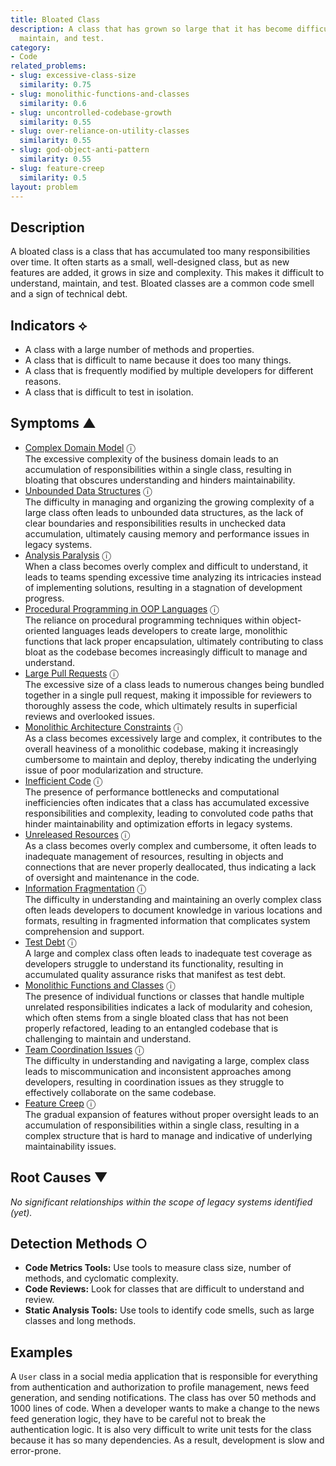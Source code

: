 ```yaml
---
title: Bloated Class
description: A class that has grown so large that it has become difficult to understand,
  maintain, and test.
category:
- Code
related_problems:
- slug: excessive-class-size
  similarity: 0.75
- slug: monolithic-functions-and-classes
  similarity: 0.6
- slug: uncontrolled-codebase-growth
  similarity: 0.55
- slug: over-reliance-on-utility-classes
  similarity: 0.55
- slug: god-object-anti-pattern
  similarity: 0.55
- slug: feature-creep
  similarity: 0.5
layout: problem
---
```


## Description
A bloated class is a class that has accumulated too many responsibilities over time. It often starts as a small, well-designed class, but as new features are added, it grows in size and complexity. This makes it difficult to understand, maintain, and test. Bloated classes are a common code smell and a sign of technical debt.

## Indicators ⟡
- A class with a large number of methods and properties.
- A class that is difficult to name because it does too many things.
- A class that is frequently modified by multiple developers for different reasons.
- A class that is difficult to test in isolation.

## Symptoms ▲
- [Complex Domain Model](complex-domain-model.md) <span class="info-tooltip" title="Confidence: 0.663, Strength: 0.896">ⓘ</span>
<br/>  The excessive complexity of the business domain leads to an accumulation of responsibilities within a single class, resulting in bloating that obscures understanding and hinders maintainability.
- [Unbounded Data Structures](unbounded-data-structures.md) <span class="info-tooltip" title="Confidence: 0.659, Strength: 0.896">ⓘ</span>
<br/>  The difficulty in managing and organizing the growing complexity of a large class often leads to unbounded data structures, as the lack of clear boundaries and responsibilities results in unchecked data accumulation, ultimately causing memory and performance issues in legacy systems.
- [Analysis Paralysis](analysis-paralysis.md) <span class="info-tooltip" title="Confidence: 0.544, Strength: 0.934">ⓘ</span>
<br/>  When a class becomes overly complex and difficult to understand, it leads to teams spending excessive time analyzing its intricacies instead of implementing solutions, resulting in a stagnation of development progress.
- [Procedural Programming in OOP Languages](procedural-programming-in-oop-languages.md) <span class="info-tooltip" title="Confidence: 0.460, Strength: 0.837">ⓘ</span>
<br/>  The reliance on procedural programming techniques within object-oriented languages leads developers to create large, monolithic functions that lack proper encapsulation, ultimately contributing to class bloat as the codebase becomes increasingly difficult to manage and understand.
- [Large Pull Requests](large-pull-requests.md) <span class="info-tooltip" title="Confidence: 0.439, Strength: 0.844">ⓘ</span>
<br/>  The excessive size of a class leads to numerous changes being bundled together in a single pull request, making it impossible for reviewers to thoroughly assess the code, which ultimately results in superficial reviews and overlooked issues.
- [Monolithic Architecture Constraints](monolithic-architecture-constraints.md) <span class="info-tooltip" title="Confidence: 0.439, Strength: 0.881">ⓘ</span>
<br/>  As a class becomes excessively large and complex, it contributes to the overall heaviness of a monolithic codebase, making it increasingly cumbersome to maintain and deploy, thereby indicating the underlying issue of poor modularization and structure.
- [Inefficient Code](inefficient-code.md) <span class="info-tooltip" title="Confidence: 0.422, Strength: 0.875">ⓘ</span>
<br/>  The presence of performance bottlenecks and computational inefficiencies often indicates that a class has accumulated excessive responsibilities and complexity, leading to convoluted code paths that hinder maintainability and optimization efforts in legacy systems.
- [Unreleased Resources](unreleased-resources.md) <span class="info-tooltip" title="Confidence: 0.380, Strength: 0.725">ⓘ</span>
<br/>  As a class becomes overly complex and cumbersome, it often leads to inadequate management of resources, resulting in objects and connections that are never properly deallocated, thus indicating a lack of oversight and maintenance in the code.
- [Information Fragmentation](information-fragmentation.md) <span class="info-tooltip" title="Confidence: 0.353, Strength: 0.907">ⓘ</span>
<br/>  The difficulty in understanding and maintaining an overly complex class often leads developers to document knowledge in various locations and formats, resulting in fragmented information that complicates system comprehension and support.
- [Test Debt](test-debt.md) <span class="info-tooltip" title="Confidence: 0.323, Strength: 0.957">ⓘ</span>
<br/>  A large and complex class often leads to inadequate test coverage as developers struggle to understand its functionality, resulting in accumulated quality assurance risks that manifest as test debt.
- [Monolithic Functions and Classes](monolithic-functions-and-classes.md) <span class="info-tooltip" title="Confidence: 0.314, Strength: 0.787">ⓘ</span>
<br/>  The presence of individual functions or classes that handle multiple unrelated responsibilities indicates a lack of modularity and cohesion, which often stems from a single bloated class that has not been properly refactored, leading to an entangled codebase that is challenging to maintain and understand.
- [Team Coordination Issues](team-coordination-issues.md) <span class="info-tooltip" title="Confidence: 0.311, Strength: 0.858">ⓘ</span>
<br/>  The difficulty in understanding and navigating a large, complex class leads to miscommunication and inconsistent approaches among developers, resulting in coordination issues as they struggle to effectively collaborate on the same codebase.
- [Feature Creep](feature-creep.md) <span class="info-tooltip" title="Confidence: 0.307, Strength: 0.905">ⓘ</span>
<br/>  The gradual expansion of features without proper oversight leads to an accumulation of responsibilities within a single class, resulting in a complex structure that is hard to manage and indicative of underlying maintainability issues.

## Root Causes ▼

*No significant relationships within the scope of legacy systems identified (yet).*

## Detection Methods ○
- **Code Metrics Tools:** Use tools to measure class size, number of methods, and cyclomatic complexity.
- **Code Reviews:** Look for classes that are difficult to understand and review.
- **Static Analysis Tools:** Use tools to identify code smells, such as large classes and long methods.

## Examples
A `User` class in a social media application that is responsible for everything from authentication and authorization to profile management, news feed generation, and sending notifications. The class has over 50 methods and 1000 lines of code. When a developer wants to make a change to the news feed generation logic, they have to be careful not to break the authentication logic. It is also very difficult to write unit tests for the class because it has so many dependencies. As a result, development is slow and error-prone.
